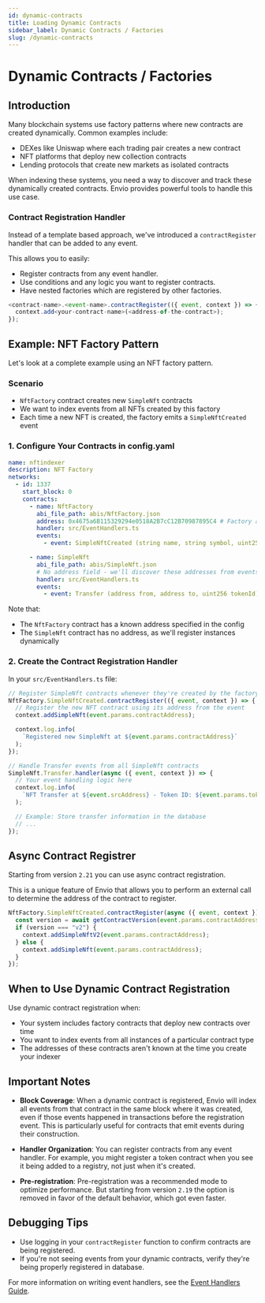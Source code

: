 ```yaml
---
id: dynamic-contracts
title: Loading Dynamic Contracts
sidebar_label: Dynamic Contracts / Factories
slug: /dynamic-contracts
---
```


# Dynamic Contracts / Factories

## Introduction

Many blockchain systems use factory patterns where new contracts are created dynamically. Common examples include:

- DEXes like Uniswap where each trading pair creates a new contract
- NFT platforms that deploy new collection contracts
- Lending protocols that create new markets as isolated contracts

When indexing these systems, you need a way to discover and track these dynamically created contracts. Envio provides powerful tools to handle this use case.

### Contract Registration Handler

Instead of a template based approach, we've introduced a `contractRegister` handler that can be added to any event.

This allows you to easily:

- Register contracts from any event handler.
- Use conditions and any logic you want to register contracts.
- Have nested factories which are registered by other factories.

```typescript
<contract-name>.<event-name>.contractRegister(({ event, context }) => {
  context.add<your-contract-name>(<address-of-the-contract>);
});
```

## Example: NFT Factory Pattern

Let's look at a complete example using an NFT factory pattern.

### Scenario

- `NftFactory` contract creates new `SimpleNft` contracts
- We want to index events from all NFTs created by this factory
- Each time a new NFT is created, the factory emits a `SimpleNftCreated` event

### 1. Configure Your Contracts in config.yaml

```yaml
name: nftindexer
description: NFT Factory
networks:
  - id: 1337
    start_block: 0
    contracts:
      - name: NftFactory
        abi_file_path: abis/NftFactory.json
        address: 0x4675a6B115329294e0518A2B7cC12B70987895C4 # Factory address is known
        handler: src/EventHandlers.ts
        events:
          - event: SimpleNftCreated (string name, string symbol, uint256 maxSupply, address contractAddress)

      - name: SimpleNft
        abi_file_path: abis/SimpleNft.json
        # No address field - we'll discover these addresses from events
        handler: src/EventHandlers.ts
        events:
          - event: Transfer (address from, address to, uint256 tokenId)
```

Note that:

- The `NftFactory` contract has a known address specified in the config
- The `SimpleNft` contract has no address, as we'll register instances dynamically

### 2. Create the Contract Registration Handler

In your `src/EventHandlers.ts` file:

```typescript
// Register SimpleNft contracts whenever they're created by the factory
NftFactory.SimpleNftCreated.contractRegister(({ event, context }) => {
  // Register the new NFT contract using its address from the event
  context.addSimpleNft(event.params.contractAddress);

  context.log.info(
    `Registered new SimpleNft at ${event.params.contractAddress}`
  );
});

// Handle Transfer events from all SimpleNft contracts
SimpleNft.Transfer.handler(async ({ event, context }) => {
  // Your event handling logic here
  context.log.info(
    `NFT Transfer at ${event.srcAddress} - Token ID: ${event.params.tokenId}`
  );

  // Example: Store transfer information in the database
  // ...
});
```

## Async Contract Registrer

Starting from version `2.21` you can use async contract registration.

This is a unique feature of Envio that allows you to perform an external call to determine the address of the contract to register.

```typescript
NftFactory.SimpleNftCreated.contractRegister(async ({ event, context }) => {
  const version = await getContractVersion(event.params.contractAddress);
  if (version === "v2") {
    context.addSimpleNftV2(event.params.contractAddress);
  } else {
    context.addSimpleNft(event.params.contractAddress);
  }
});
```

## When to Use Dynamic Contract Registration

Use dynamic contract registration when:

- Your system includes factory contracts that deploy new contracts over time
- You want to index events from all instances of a particular contract type
- The addresses of these contracts aren't known at the time you create your indexer

## Important Notes

- **Block Coverage**: When a dynamic contract is registered, Envio will index all events from that contract in the same block where it was created, even if those events happened in transactions before the registration event. This is particularly useful for contracts that emit events during their construction.

- **Handler Organization**: You can register contracts from any event handler. For example, you might register a token contract when you see it being added to a registry, not just when it's created.

- **Pre-registration**: Pre-registration was a recommended mode to optimize performance. But starting from version `2.19` the option is removed in favor of the default behavior, which got even faster.

## Debugging Tips

- Use logging in your `contractRegister` function to confirm contracts are being registered.
- If you're not seeing events from your dynamic contracts, verify they're being properly registered in database.

For more information on writing event handlers, see the [Event Handlers Guide](../Guides/event-handlers.mdx).
